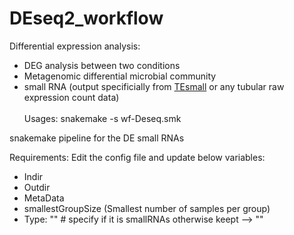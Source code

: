 # DEseq2_workflow
Differential expression analysis: 
- DEG analysis between two conditions
- Metagenomic differential microbial community
- small RNA (output specificially from <a href="https://github.com/mhammell-laboratory/TEsmall">TEsmall</a> or any tubular raw expression count data)
<br><br>
Usages: snakemake -s wf-Deseq.smk 

snakemake pipeline for the DE small RNAs

Requirements:
Edit the config file and update below variables:
-   Indir
-   Outdir
-   MetaData
-   smallestGroupSize (Smallest number of samples per group)
-   Type: "" # specify if it is smallRNAs otherwise keept --> ""
